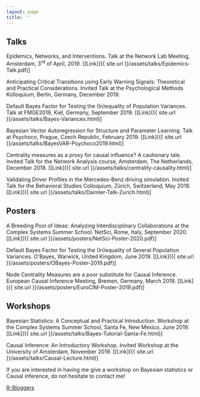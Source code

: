 ```yaml
---
layout: page
title: ''
---
```


## Talks
Epidemics, Networks, and Interventions. Talk at the Network Lab Meeting, Amsterdam, 3<sup>rd</sup> of April, 2019. [[Link]({{ site.url }}/assets/talks/Epidemics-Talk.pdf)]

Anticipating Critical Transitions using Early Warning Signals: Theoretical and Practical Considerations. Invited Talk at the Psychological Methods Kolloquium, Berlin, Germany, December 2019.

Default Bayes Factor for Testing the (In)equality of Population Variances. Talk at FMGE2019, Kiel, Germany, September 2019. [[Link]({{ site.url }}/assets/talks/Bayes-Variances.html)]

Bayesian Vector Autoregression for Structure and Parameter Learning. Talk at Psychoco, Prague, Czech Republic, February 2019. [[Link]({{ site.url }}/assets/talks/BayesVAR-Psychoco2019.html)]

Centrality measures as a proxy for causal influence? A cautionary tale. Invited Talk for the Network Analysis course, Amsterdam, The Netherlands, December 2018. [[Link]({{ site.url }}/assets/talks/centrality-causality.html)]

Validating Driver Profiles in the Mercedes-Benz driving simulation. Invited Talk for the Behavioral Studies Colloquium, Zürich, Switzerland, May 2018. [[Link]({{ site.url }}/assets/talks/Daimler-Talk-Zurich.html)]

## Posters
A Breeding Pool of Ideas: Analyzing Interdisciplinary Collaborations at the Complex Systems Summer School. NetSci, Rome, Italy, September 2020. [[Link]({{ site.url }}/assets/posters/NetSci-Poster-2020.pdf)]

Default Bayes Factor for Testing the (In)equality of Several Population Variances. O'Bayes, Warwick, United Kingdom, June 2019. [[Link]({{ site.url }}/assets/posters/OBayes-Poster-2019.pdf)]

Node Centrality Measures are a poor substitute for Causal Inference. European Causal Inference Meeting, Bremen, Germany, March 2019. [[Link]({{ site.url }}/assets/posters/EuroCIM-Poster-2019.pdf)]

## Workshops
Bayesian Statistics: A Conceptual and Practical Introduction. Workshop at the Complex Systems Summer School, Santa Fe, New Mexico, June 2019. [[Link]({{ site.url }}/assets/talks/Bayes-Tutorial-Santa-Fe.html)]

Causal Inference: An Introductory Workshop. Invited Workshop at the University of Amsterdam, November 2019. [[Link]({{ site.url }}/assets/talks/Causal-Lecture.html)]

If you are interested in having me give a workshop on Bayesian statistics or Causal inference, do not hesitate to contact me!

[R-Bloggers](https://www.r-bloggers.com/)